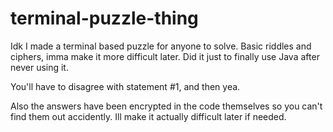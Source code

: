 # terminal-puzzle-thing
Idk I made a terminal based puzzle for anyone to solve. Basic riddles and ciphers, imma make it more difficult later. Did it just to finally use Java after never using it. 

You'll have to disagree with statement #1, and then yea. 

Also the answers have been encrypted in the code themselves so you can't find them out accidently. Ill make it actually difficult later if needed. 
